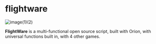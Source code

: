 # flightware
![image(1)(2)](https://user-images.githubusercontent.com/91488137/180485339-6ddade39-e22b-46dc-92d9-e6a1230065ad.png)

**FlightWare**  is a multi-functional open source script, built with Orion, with universal functions built in, with 4 other games.
